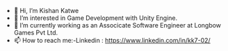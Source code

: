 - 👋 Hi, I’m Kishan Katwe
- 👀 I’m interested in Game Development with Unity Engine.
- 🌱 I’m currently working as an Associcate Software Engineer at Longbow Games Pvt Ltd.
- 📫 How to reach me:-Linkedin : https://www.linkedin.com/in/kk7-02/

<!---
kkatwe07/kkatwe07 is a ✨ special ✨ repository because its `README.md` (this file) appears on your GitHub profile.
You can click the Preview link to take a look at your changes.
--->

